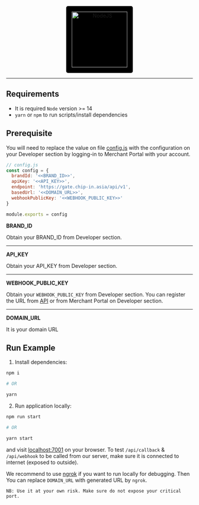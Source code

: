 <div align="center">
    <a href="https://nodejs.org">
        <img
            alt="NodeJS"
            src="https://upload.wikimedia.org/wikipedia/commons/thumb/d/d9/Node.js_logo.svg/2560px-Node.js_logo.svg.png"
            width="150"
            style="background-color:black;padding:15px;border-radius:5px">
    </a>
</div>

---

## Requirements
* It is required `Node` version >= 14
* `yarn` or `npm` to run scripts/install dependencies

## Prerequisite
You will need to replace the value on file [config.js](./config.js) with the configuration on your Developer section by logging-in to Merchant Portal with your account.

```javascript
// config.js
const config = {
  brandId: '<<BRAND_ID>>',
  apiKey: '<<API_KEY>>',
  endpoint: 'https://gate.chip-in.asia/api/v1',
  basedUrl: '<<DOMAIN_URL>>',
  webhookPublicKey: '<<WEBHOOK_PUBLIC_KEY>>'
}

module.exports = config
```

**BRAND_ID**

Obtain your BRAND_ID from Developer section.

---
**API_KEY**

Obtain your API_KEY from Developer section.

---

**WEBHOOK_PUBLIC_KEY**

Obtain your `WEBHOOK_PUBLIC_KEY` from Developer section. You can register the URL from [API](https://developer.chip-in.asia/api) or from Merchant Portal on Developer section.

---

**DOMAIN_URL**

It is your domain URL

## Run Example
1. Install dependencies:
```bash
npm i 

# OR

yarn
```

2. Run application locally:
```bash
npm run start

# OR

yarn start
```

and visit [localhost:7001](http://localhost:7001) on your browser.
To test `/api/callback` & `/api/webhook` to be called from our server, make sure it is connected to internet (exposed to outside). 

We recommend to use [ngrok](https://ngrok.com/) if you want to run locally for debugging. Then You can replace `DOMAIN_URL` with generated URL by `ngrok`. 

`NB: Use it at your own risk. Make sure do not expose your critical port.`

